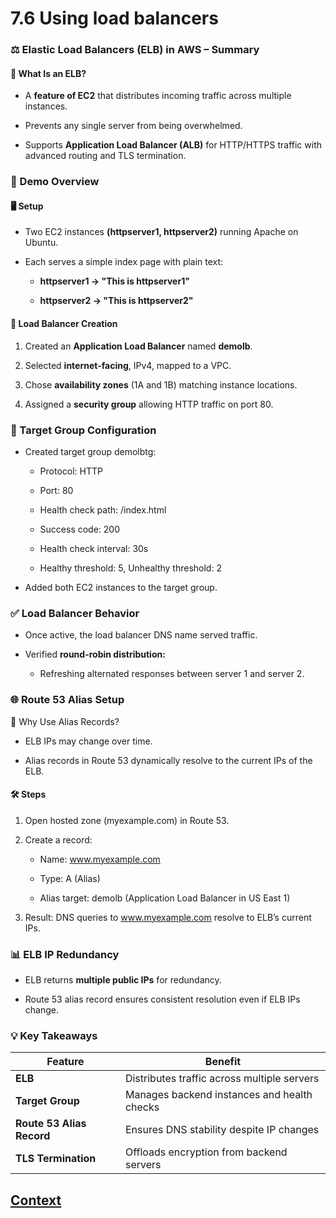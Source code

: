 # 7.6 Using load balancers 
 
### ⚖️ Elastic Load Balancers (ELB) in AWS – Summary
#### 📌 What Is an ELB?
* A **feature of EC2** that distributes incoming traffic across multiple instances.

* Prevents any single server from being overwhelmed.

* Supports **Application Load Balancer (ALB)** for HTTP/HTTPS traffic with advanced routing and TLS termination.

### 🧪 Demo Overview
#### 🖥️ Setup
* Two EC2 instances **(httpserver1, httpserver2)** running Apache on Ubuntu.

* Each serves a simple index page with plain text:

    - **httpserver1 → "This is httpserver1"**

    - **httpserver2 → "This is httpserver2"**

#### 🔗 Load Balancer Creation
1. Created an **Application Load Balancer** named **demolb**.

2. Selected **internet-facing**, IPv4, mapped to a VPC.

3. Chose **availability zones** (1A and 1B) matching instance locations.

4. Assigned a **security group** allowing HTTP traffic on port 80.

### 🎯 Target Group Configuration
* Created target group demolbtg:

    - Protocol: HTTP

    - Port: 80

    - Health check path: /index.html

    - Success code: 200

    - Health check interval: 30s

    - Healthy threshold: 5, Unhealthy threshold: 2

* Added both EC2 instances to the target group.

### ✅ Load Balancer Behavior
* Once active, the load balancer DNS name served traffic.

* Verified **round-robin distribution:**

    - Refreshing alternated responses between server 1 and server 2.

### 🌐 Route 53 Alias Setup
🔄 Why Use Alias Records?
* ELB IPs may change over time.

* Alias records in Route 53 dynamically resolve to the current IPs of the ELB.

#### 🛠️ Steps
1. Open hosted zone (myexample.com) in Route 53.

2. Create a record:

    - Name: www.myexample.com

    - Type: A (Alias)

    - Alias target: demolb (Application Load Balancer in US East 1)
3. Result: DNS queries to www.myexample.com resolve to ELB’s current IPs.

### 📊 ELB IP Redundancy
* ELB returns **multiple public IPs** for redundancy.

* Route 53 alias record ensures consistent resolution even if ELB IPs change.

### 💡 Key Takeaways
|Feature|	Benefit|
|-------|----------|
| **ELB** |Distributes traffic across multiple servers|
| **Target Group** |	Manages backend instances and health checks
| **Route 53 Alias Record** |Ensures DNS stability despite IP changes|
| **TLS Termination** |Offloads encryption from backend servers |
 
 ## [Context](./../context.md)
